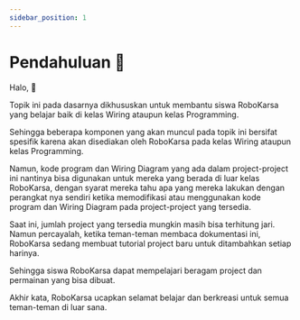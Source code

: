 ```yaml
---
sidebar_position: 1
---
```


# Pendahuluan 📣

Halo, 🥁

Topik ini pada dasarnya dikhususkan untuk membantu siswa RoboKarsa yang belajar baik di kelas Wiring ataupun kelas Programming.

Sehingga beberapa komponen yang akan muncul pada topik ini bersifat spesifik karena akan disediakan oleh RoboKarsa pada kelas Wiring ataupun kelas Programming.

Namun, kode program dan Wiring Diagram yang ada dalam project-project ini nantinya bisa digunakan untuk mereka yang berada di luar kelas RoboKarsa, dengan syarat mereka tahu apa yang mereka lakukan dengan perangkat nya sendiri ketika memodifikasi atau menggunakan kode program dan Wiring Diagram pada project-project yang tersedia.

Saat ini, jumlah project yang tersedia mungkin masih bisa terhitung jari. Namun percayalah, ketika teman-teman membaca dokumentasi ini, RoboKarsa sedang membuat tutorial project baru untuk ditambahkan setiap harinya.

Sehingga siswa RoboKarsa dapat mempelajari beragam project dan permainan yang bisa dibuat.

Akhir kata, RoboKarsa ucapkan selamat belajar dan berkreasi untuk semua teman-teman di luar sana.
